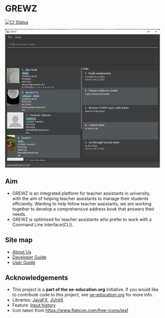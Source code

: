 # GREWZ
[![CI Status](https://github.com/se-edu/addressbook-level3/workflows/Java%20CI/badge.svg)](https://github.com/AY2223S1-CS2103T-W12-4/tp/actions)

![Ui](docs/images/Ui.png)

## Aim
- GREWZ is an integrated platform for teacher assistants in university, with the aim of helping teacher assistants to manage their students efficiently.
Wanting to help fellow teacher assistants, we are working together to develop a comprehensive address book that answers their needs.
- GREWZ is optimised for teacher assistants who prefer to work with a Command Line interface(CLI).

## Site map
- [About Us](docs/AboutUs.md)
- [Developer Guide](docs/DeveloperGuide.md)
- [User Guide](UserGuide.md)

## Acknowledgements

- This project is a **part of the se-education.org** initiative. If you would like to contribute code to this project, see [se-education.org](https://se-education.org#https://se-education.org/#contributing) for more info.
- Libraries: [JavaFX](https://openjfx.io/), [JUnit5](https://junit.org/junit5/)
- Feature: [Input history](https://github.com/AY2122S2-CS2103T-W13-3/tp)
- Icon taken from https://www.flaticon.com/free-icons/leaf
